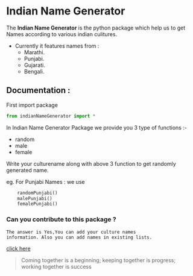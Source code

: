 # Indian Name Generator

The **Indian Name Generator** is the python package which help us to get Names according to various indian culitures.

- Currently it features names from :
	- Marathi.
	- Punjabi.
	- Gujarati.
	- Bengali.

## Documentation :
First import package 
```python
from indianNameGenerator import *
```

In Indian Name Generator Package we provide you 3 type of functions :-

- random<CultureName>
- male<CultureName>
- female<CultureName>

Write your culturename along with above 3 function to get randomly generated name.

eg. For Punjabi Names :
	we use
```python 
	randomPunjabi()
	malePunjabi()
	femalePunjabi()
```
	
### Can you contribute to this package ?
    The answer is Yes,You can add your culture names
    information. Also you can add names in existing lists.
[click here](https://github.com/OnkarGavali/indian-name-generator)

> Coming together is a beginning; keeping together is progress; working together is success